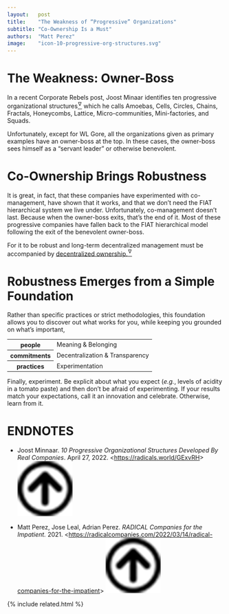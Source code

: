 ```yaml
---
layout:   post
title:    "The Weakness of “Progressive” Organizations"
subtitle: "Co-Ownership Is a Must"
authors:  "Matt Perez"
image:    "icon-10-progressive-org-structures.svg"
---
```


<div style="display:none;">
 <p>Co-management is a move away from the <span class="_paradigm">FIAT</span> hierarchy, and that&rsquo;s good. But it doesn&rsquo;t last: we must have co-ownership for robust and stable governance.</p>
</div>

<h1>The Weakness: Owner-Boss</h1>
 <p>In a recent Corporate Rebels post, Joost Minaar identifies ten progressive organizational structures<a href="#en01"><sup id="bm01">&hairsp;&nabla;&hairsp;</sup></a> which he calls Amoebas, Cells, Circles, Chains, Fractals, Honeycombs, Lattice, Micro-communities, Mini-factories, and Squads.</p>
 <p>Unfortunately, except for WL Gore, all the organizations given as primary examples have an owner-boss at the top. In these cases, the owner-boss sees himself as a “servant leader” or otherwise benevolent.</p>

<h1>Co-Ownership Brings Robustness</h1>
 <p>It is great, in fact, that these companies have experimented with co-management, have shown that it works, and that we don&rsquo;t need the <span class="_paradigm">FIAT</span> hierarchical system we live under. Unfortunately, co-management doesn&rsquo;t last. Because when the owner-boss exits, that&rsquo;s the end of it. Most of these progressive companies have fallen back to the <span class="_paradigm">FIAT</span> hierarchical model following the exit of the benevolent owner-boss.</p>
 <p>For it to be robust and long-term decentralized management must be accompanied by <a href="https://radicalcompanies.com/2022/03/14/radical-companies-for-the-impatient">decentralized ownership.<a href="#en02"><sup id="bm02">&hairsp;&nabla;&hairsp;</sup></a></p>

<h1>Robustness Emerges from a Simple Foundation</h1>
 <p>Rather than specific practices or strict methodologies, this foundation allows you to discover out what works for you, while keeping you grounded on what&rsquo;s important,</p>
  <div class="_center">
   <table class="_h2table">
    <tr>
     <th>people</th>
     <td>Meaning & Belonging</td>
    </tr>
    <tr>
     <th>commitments</th>
     <td>Decentralization & Transparency</td>
    </tr>
    <tr>
     <th>practices</th>
     <td>Experimentation</td>
    </tr>
   </table>
  </div>
 <p>Finally, experiment. Be explicit about what you expect (<em>e.g.</em>, levels of acidity in a tomato paste) and then don&rsquo;t be afraid of experimenting. If your results match your expectations, call it an innovation and celebrate. Otherwise, learn from it.</p>

<h1 class="_section">ENDNOTES</h1>
 <ul>
  <li id="en01">
   <p class="_list-item">
    Joost Minnaar.
    <em>10 Progressive Organizational Structures Developed By Real Companies</em>.
    April 27, 2022.
    &lt;<a href="https://radicals.world/GExvRH" target="_blank">https://radicals.world/GExvRH</a>&gt;
    <a class="_uparrow" href="#bm01"><img src="/assets/img/arrow-up-icon.png"></a>
   </p>
  </li>
  <li id="en02">
   <p class="_list-item">
    Matt Perez, Jose Leal, Adrian Perez.
    <em>RADICAL Companies for the Impatient.</em>
    2021.
    &lt;<a href="https://radicalcompanies.com/2022/03/14/radical-companies-for-the-impatient" target="_blank">https://radicalcompanies.com/2022/03/14/radical-companies-for-the-impatient</a>&gt;
    <a class="_uparrow" href="#bm02"><img src="/assets/img/arrow-up-icon.png"></a>
   </p>
  </li>
 </ul>

{% include related.html %}
